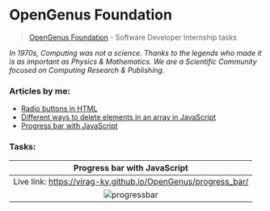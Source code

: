# OpenGenus Foundation
> [OpenGenus Foundation](https://iq.opengenus.org/) - Software Developer Internship tasks

*In 1970s, Computing was not a science. Thanks to the legends who made it is as important as Physics & Mathematics. We are a Scientific Community focused on Computing Research & Publishing.*

### Articles by me:
* [Radio buttons in HTML](https://iq.opengenus.org/radio-buttons-in-html/)
* [Different ways to delete elements in an array in JavaScript](https://iq.opengenus.org/delete-elements-in-array-in-javascript/)
* [Progress bar with JavaScript](https://iq.opengenus.org/progress-bar-in-javascript/)

### Tasks:
| Progress bar with JavaScript |
|:--------:|
|Live link: https://virag-ky.github.io/OpenGenus/progress_bar/|
|![progressbar](https://user-images.githubusercontent.com/79658534/218319350-ca2309bf-2160-4c2a-a777-bf571bc56584.png)|
